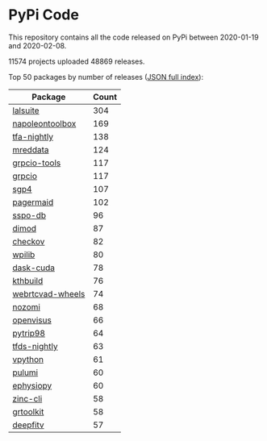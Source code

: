 # PyPi Code

This repository contains all the code released on PyPi between 2020-01-19 and 2020-02-08.

11574 projects uploaded 48869 releases. 

Top 50 packages by number of releases ([JSON full index](./index.json)):

| Package   | Count |
|-----------|-------|
| [lalsuite](https://github.com/pypi-data/pypi-code-48/tree/import/lalsuite) | 304 |
| [napoleontoolbox](https://github.com/pypi-data/pypi-code-48/tree/import/napoleontoolbox) | 169 |
| [tfa-nightly](https://github.com/pypi-data/pypi-code-48/tree/import/tfa-nightly) | 138 |
| [mreddata](https://github.com/pypi-data/pypi-code-48/tree/import/mreddata) | 124 |
| [grpcio-tools](https://github.com/pypi-data/pypi-code-48/tree/import/grpcio-tools) | 117 |
| [grpcio](https://github.com/pypi-data/pypi-code-48/tree/import/grpcio) | 117 |
| [sgp4](https://github.com/pypi-data/pypi-code-48/tree/import/sgp4) | 107 |
| [pagermaid](https://github.com/pypi-data/pypi-code-48/tree/import/pagermaid) | 102 |
| [sspo-db](https://github.com/pypi-data/pypi-code-48/tree/import/sspo-db) | 96 |
| [dimod](https://github.com/pypi-data/pypi-code-48/tree/import/dimod) | 87 |
| [checkov](https://github.com/pypi-data/pypi-code-48/tree/import/checkov) | 82 |
| [wpilib](https://github.com/pypi-data/pypi-code-48/tree/import/wpilib) | 80 |
| [dask-cuda](https://github.com/pypi-data/pypi-code-48/tree/import/dask-cuda) | 78 |
| [kthbuild](https://github.com/pypi-data/pypi-code-48/tree/import/kthbuild) | 76 |
| [webrtcvad-wheels](https://github.com/pypi-data/pypi-code-48/tree/import/webrtcvad-wheels) | 74 |
| [nozomi](https://github.com/pypi-data/pypi-code-48/tree/import/nozomi) | 68 |
| [openvisus](https://github.com/pypi-data/pypi-code-48/tree/import/openvisus) | 66 |
| [pytrip98](https://github.com/pypi-data/pypi-code-48/tree/import/pytrip98) | 64 |
| [tfds-nightly](https://github.com/pypi-data/pypi-code-48/tree/import/tfds-nightly) | 63 |
| [vpython](https://github.com/pypi-data/pypi-code-48/tree/import/vpython) | 61 |
| [pulumi](https://github.com/pypi-data/pypi-code-48/tree/import/pulumi) | 60 |
| [ephysiopy](https://github.com/pypi-data/pypi-code-48/tree/import/ephysiopy) | 60 |
| [zinc-cli](https://github.com/pypi-data/pypi-code-48/tree/import/zinc-cli) | 58 |
| [grtoolkit](https://github.com/pypi-data/pypi-code-48/tree/import/grtoolkit) | 58 |
| [deepfitv](https://github.com/pypi-data/pypi-code-48/tree/import/deepfitv) | 57 |
